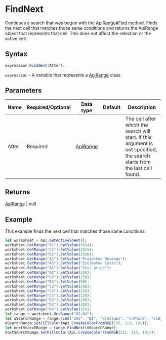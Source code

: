 # FindNext

Continues a search that was begun with the [ApiRange#Find](../../ApiRange/Methods/Find.md) method. Finds the next cell that matches those same conditions and returns the ApiRange object that represents that cell. This does not affect the selection or the active cell.

## Syntax

```javascript
expression.FindNext(After);
```

`expression` - A variable that represents a [ApiRange](../ApiRange.md) class.

## Parameters

| **Name** | **Required/Optional** | **Data type** | **Default** | **Description** |
| ------------- | ------------- | ------------- | ------------- | ------------- |
| After | Required | [ApiRange](../../ApiRange/ApiRange.md) |  | The cell after which the search will start. If this argument is not specified, the search starts from the last cell found. |

## Returns

[ApiRange](../../ApiRange/ApiRange.md) \| null

## Example

This example finds the next cell that matches those same conditions.

```javascript editor-
let worksheet = Api.GetActiveSheet();
worksheet.GetRange("B1").SetValue(2014);
worksheet.GetRange("C1").SetValue(2015);
worksheet.GetRange("D1").SetValue(2016);
worksheet.GetRange("A2").SetValue("Projected Revenue");
worksheet.GetRange("A3").SetValue("Estimated Costs");
worksheet.GetRange("A4").SetValue("Cost price");
worksheet.GetRange("B2").SetValue(200);
worksheet.GetRange("B3").SetValue(250);
worksheet.GetRange("B4").SetValue(50);
worksheet.GetRange("C2").SetValue(200);
worksheet.GetRange("C3").SetValue(260);
worksheet.GetRange("C4").SetValue(120);
worksheet.GetRange("D2").SetValue(200);
worksheet.GetRange("D3").SetValue(200);
worksheet.GetRange("D4").SetValue(160);
let range = worksheet.GetRange("A2:D4");
let oSearchRange = range.Find("200", "B1", "xlValues", "xlWhole", "xlByColumns", "xlNext", true);
oSearchRange.SetFillColor(Api.CreateColorFromRGB(255, 213, 191));
let nextSearchRange = range.FindNext(oSearchRange);
nextSearchRange.SetFillColor(Api.CreateColorFromRGB(255, 213, 191));
```
